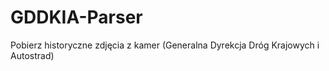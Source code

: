# GDDKIA-Parser
Pobierz historyczne zdjęcia z kamer (Generalna Dyrekcja Dróg Krajowych i Autostrad)

